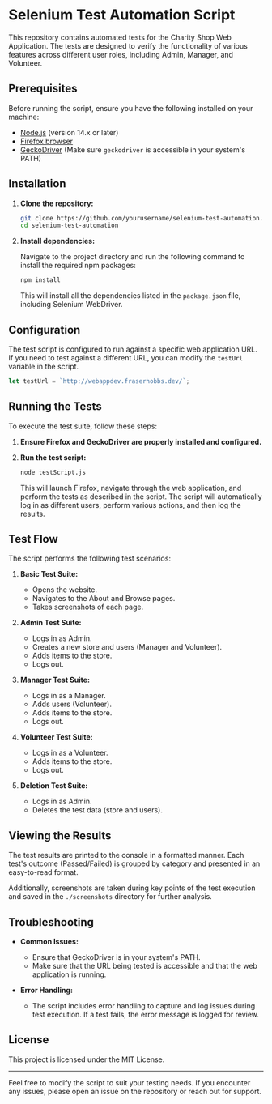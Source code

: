 
# Selenium Test Automation Script

This repository contains automated tests for the Charity Shop Web Application. The tests are designed to verify the functionality of various features across different user roles, including Admin, Manager, and Volunteer.

## Prerequisites

Before running the script, ensure you have the following installed on your machine:

- [Node.js](https://nodejs.org/) (version 14.x or later)
- [Firefox browser](https://www.mozilla.org/firefox/new/)
- [GeckoDriver](https://github.com/mozilla/geckodriver/releases) (Make sure `geckodriver` is accessible in your system's PATH)

## Installation

1. **Clone the repository:**

   ```bash
   git clone https://github.com/yourusername/selenium-test-automation.git
   cd selenium-test-automation
   ```

2. **Install dependencies:**

   Navigate to the project directory and run the following command to install the required npm packages:

   ```bash
   npm install
   ```

   This will install all the dependencies listed in the `package.json` file, including Selenium WebDriver.

## Configuration

The test script is configured to run against a specific web application URL. If you need to test against a different URL, you can modify the `testUrl` variable in the script.

```javascript
let testUrl = `http://webappdev.fraserhobbs.dev/`;
```

## Running the Tests

To execute the test suite, follow these steps:

1. **Ensure Firefox and GeckoDriver are properly installed and configured.**

2. **Run the test script:**

   ```bash
   node testScript.js
   ```

   This will launch Firefox, navigate through the web application, and perform the tests as described in the script. The script will automatically log in as different users, perform various actions, and then log the results.

## Test Flow

The script performs the following test scenarios:

1. **Basic Test Suite:**
    - Opens the website.
    - Navigates to the About and Browse pages.
    - Takes screenshots of each page.

2. **Admin Test Suite:**
    - Logs in as Admin.
    - Creates a new store and users (Manager and Volunteer).
    - Adds items to the store.
    - Logs out.

3. **Manager Test Suite:**
    - Logs in as a Manager.
    - Adds users (Volunteer).
    - Adds items to the store.
    - Logs out.

4. **Volunteer Test Suite:**
    - Logs in as a Volunteer.
    - Adds items to the store.
    - Logs out.

5. **Deletion Test Suite:**
    - Logs in as Admin.
    - Deletes the test data (store and users).

## Viewing the Results

The test results are printed to the console in a formatted manner. Each test's outcome (Passed/Failed) is grouped by category and presented in an easy-to-read format.

Additionally, screenshots are taken during key points of the test execution and saved in the `./screenshots` directory for further analysis.

## Troubleshooting

- **Common Issues:**
    - Ensure that GeckoDriver is in your system's PATH.
    - Make sure that the URL being tested is accessible and that the web application is running.

- **Error Handling:**
    - The script includes error handling to capture and log issues during test execution. If a test fails, the error message is logged for review.

## License

This project is licensed under the MIT License.

---

Feel free to modify the script to suit your testing needs. If you encounter any issues, please open an issue on the repository or reach out for support.
